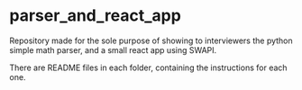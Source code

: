 # parser_and_react_app
Repository made for the sole purpose of showing to interviewers the python simple math parser, and a small react app using SWAPI.

There are README files in each folder, containing the instructions for each one.
